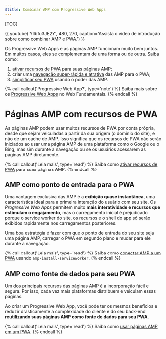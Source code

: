 ```yaml
---
$title: Combinar AMP com Progressive Web Apps
---
```

[TOC]

{{ youtube('Yllbfu3JE2Y', 480, 270, caption='Assista o vídeo de introdução sobre como combinar AMP e PWA.') }}

Os Progressive Web Apps e as páginas AMP funcionam muito bem juntos. Em muitos casos, eles se complementam de uma forma ou de outra. Saiba como:

1. [ativar recursos de PWA](/pt_br/docs/guides/pwa-amp/amp-as-pwa.html) para suas páginas AMP;
2. criar uma [navegação super-rápida e atrativa](/pt_br/docs/guides/pwa-amp/amp-to-pwa.html) das AMP para o PWA;
3. [simplificar seu PWA](/pt_br/docs/guides/pwa-amp/amp-in-pwa.html) usando o poder das AMP.

{% call callout('Progressive Web App?', type='note') %}
Saiba mais sobre os [Progressive Web Apps](https://developers.google.com/web/progressive-web-apps/) no Web Fundamentals.
{% endcall %}

# Páginas AMP com recursos de PWA

As páginas AMP podem usar muitos recursos de PWA por conta própria, desde que sejam veiculadas a partir da sua origem (o domínio do site), e não de um cache de AMP. Isso significa que os recursos de PWA não serão iniciados ao usar uma página AMP de uma plataforma como o Google ou o Bing, mas sim durante a navegação ou se os usuários acessarem as páginas AMP diretamente.

{% call callout('Leia mais', type='read') %}
Saiba como [ativar recursos de PWA](/pt_br/docs/guides/pwa-amp/amp-as-pwa.html) para suas páginas AMP.
{% endcall %}

## AMP como ponto de entrada para o PWA

Uma vantagem exclusiva das AMP é a **exibição quase instantânea**, uma característica ideal para a primeira interação do usuário com seu site. Os *Progressive Web Apps* permitem muito **mais interatividade e recursos que estimulam o engajamento**, mas o carregamento inicial é prejudicado porque o service worker do site, os recursos e o shell do app só serão exibidos rapidamente nos carregamentos posteriores.

Uma boa estratégia é fazer com que o ponto de entrada do seu site seja uma página AMP, carregar o PWA em segundo plano e mudar para ele durante a navegação.

{% call callout('Leia mais', type='read') %}
Saiba como [conectar AMP a um PWA](/pt_br/docs/guides/pwa-amp/amp-to-pwa.html) usando `amp-install-serviceworker`.
{% endcall %}

## AMP como fonte de dados para seu PWA

Um dos principais recursos das páginas AMP é a incorporação fácil e segura. Por isso, cada vez mais plataformas distribuem e veiculam essas páginas.

Ao criar um Progressive Web App, você pode ter os mesmos benefícios e reduzir drasticamente a complexidade do cliente e do seu back-end **reutilizando suas páginas AMP como fonte de dados para seu PWA**.

{% call callout('Leia mais', type='read') %}
Saiba como [usar páginas AMP em um PWA](/pt_br/docs/guides/pwa-amp/amp-in-pwa.html).
{% endcall %}
 
 
